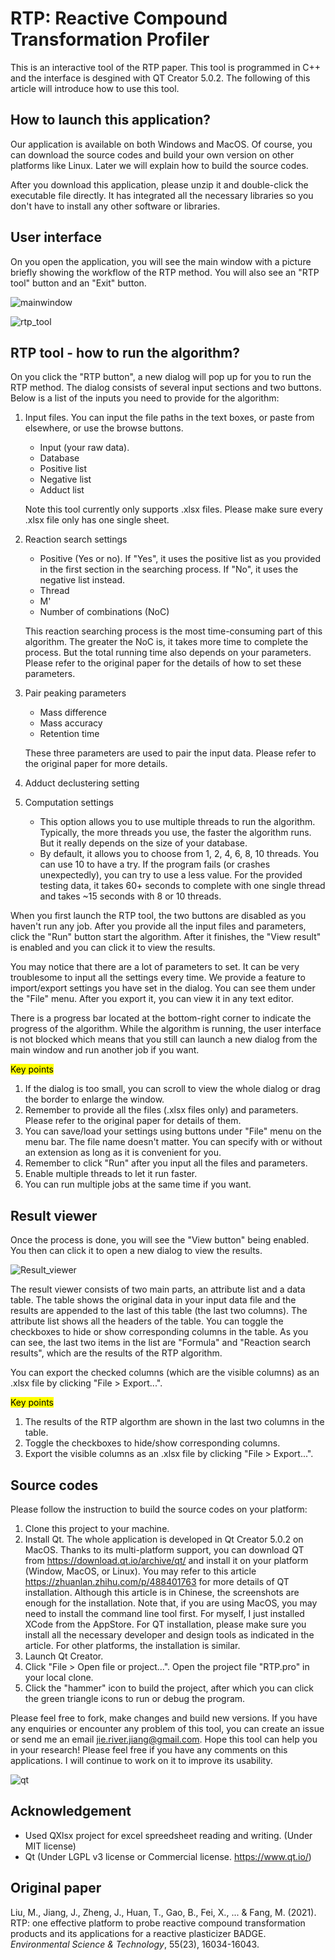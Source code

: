# **RTP**: Reactive Compound Transformation Profiler
This is an interactive tool of the RTP paper. This tool is programmed in C++ and the interface is desgined with QT Creator 5.0.2. The following of this article will introduce how to use this tool.

## How to launch this application?
Our application is available on both Windows and MacOS. Of course, you can download the source codes and build your own version on other platforms like Linux. Later we will explain how to build the source codes.

After you download this application, please unzip it and double-click the executable file directly. It has integrated all the necessary libraries so you don't have to install any other software or libraries. 

## User interface
On you open the application, you will see the main window with a picture briefly showing the workflow of the RTP method. You will also see an "RTP tool" button and an "Exit" button. 

![mainwindow](./Images/screenshots/mainwindow.png)

![rtp_tool](./Images/screenshots/rtp_tool.png)


## RTP tool - how to run the algorithm?
On you click the "RTP button", a new dialog will pop up for you to run the RTP method. The dialog consists of several input sections and two buttons. Below is a list of the inputs you need to provide for the algorithm:

1. Input files. You can input the file paths in the text boxes, or paste from elsewhere, or use the browse buttons.
   - Input (your raw data).
   - Database
   - Positive list
   - Negative list
   - Adduct list

    Note this tool currently only supports .xlsx files. Please make sure every .xlsx file only has one single sheet.
2. Reaction search settings
   - Positive (Yes or no). If "Yes", it uses the positive list as you provided in the first section in the searching process. If "No", it uses the negative list instead.
   - Thread
   - M'
   - Number of combinations (NoC)
  
    This reaction searching process is the most time-consuming part of this algorithm. The greater the NoC is, it takes more time to complete the process. But the total running time also depends on your parameters. Please refer to the original paper for the details of how to set these parameters.

3. Pair peaking parameters
   - Mass difference
   - Mass accuracy
   - Retention time
  
    These three parameters are used to pair the input data. Please refer to the original paper for more details.

4. Adduct declustering setting
5. Computation settings
   - This option allows you to use multiple threads to run the algorithm. Typically, the more threads you use, the faster the algorithm runs. But it really depends on the size of your database. 
   - By default, it allows you to choose from 1, 2, 4, 6, 8, 10 threads. You can use 10 to have a try. If the program fails (or crashes unexpectedly), you can try to use a less value. For the provided testing data, it takes 60+ seconds to complete with one single thread and takes ~15 seconds with 8 or 10 threads.  

When you first launch the RTP tool, the two buttons are disabled as you haven't run any job. After you provide all the input files and parameters, click the "Run" button start the algorithm. After it finishes, the "View result" is enabled and you can click it to view the results.

You may notice that there are a lot of parameters to set. It can be very troublesome to input all the settings every time. We provide a feature to import/export settings you have set in the dialog. You can see them under the "File" menu. After you export it, you can view it in any text editor.

There is a progress bar located at the bottom-right corner to indicate the progress of the algorithm. While the algorithm is running, the user interface is not blocked which means that you still can launch a new dialog from the main window and run another job if you want. 

<mark>Key points</mark>
1. If the dialog is too small, you can scroll to view the whole dialog or drag the border to enlarge the window.
2. Remember to provide all the files (.xlsx files only) and parameters. Please refer to the original paper for details of them.
3. You can save/load your settings using buttons under "File" menu on the menu bar. The file name doesn't matter. You can specify with or without an extension as long as it is convenient for you.
4. Remember to click "Run" after you input all the files and parameters.
5. Enable multiple threads to let it run faster. 
6. You can run multiple jobs at the same time if you want. 

## Result viewer

Once the process is done, you will see the "View button" being enabled. You then can click it to open a new dialog to view the results. 

![Result_viewer](./Images/screenshots/result_viewer.png)

The result viewer consists of two main parts, an attribute list and a data table. The table shows the original data in your input data file and the results are appended to the last of this table (the last two columns). The attribute list shows all the headers of the table. You can toggle the checkboxes to hide or show corresponding columns in the table. As you can see, the last two items in the list are "Formula" and "Reaction search results", which are the results of the RTP algorithm.

You can export the checked columns (which are the visible columns) as an .xlsx file by clicking "File > Export...". 

<mark>Key points</mark>
1. The results of the RTP algorthm are shown in the last two columns in the table.
2. Toggle the checkboxes to hide/show corresponding columns.
3. Export the visible columns as an .xlsx file by clicking "File > Export...".

## Source codes
Please follow the instruction to build the source codes on your platform:
1. Clone this project to your machine.
2. Install Qt. The whole application is developed in Qt Creator 5.0.2 on MacOS. Thanks to its multi-platform support, you can download QT from https://download.qt.io/archive/qt/ and install it on your platform (Window, MacOS, or Linux). You may refer to this article https://zhuanlan.zhihu.com/p/488401763 for more details of QT installation. Although this article is in Chinese, the screenshots are enough for the installation. Note that, if you are using MacOS, you may need to install the command line tool first. For myself, I just installed XCode from the AppStore. For QT installation, please make sure you install all the necessary developer and design tools as indicated in the article. For other platforms, the installation is similar.
3. Launch Qt Creator.
4. Click "File > Open file or project...". Open the project file "RTP.pro" in your local clone.
5. Click the "hammer" icon to build the project, after which you can click the green triangle icons to run or debug the program.

Please feel free to fork, make changes and build new versions. If you have any enquiries or encounter any problem of this tool, you can create an issue or send me an email jie.river.jiang@gmail.com. Hope this tool can help you in your research! Please feel free if you have any comments on this applications. I will continue to work on it to improve its usability.

![qt](./Images/screenshots/qt.png)


## Acknowledgement
- Used QXlsx project for excel spreedsheet reading and writing. (Under MIT license)
- Qt (Under LGPL v3 license or Commercial license. https://www.qt.io/)

## Original paper

Liu, M., Jiang, J., Zheng, J., Huan, T., Gao, B., Fei, X., ... & Fang, M. (2021). RTP: one effective platform to probe reactive compound transformation products and its applications for a reactive plasticizer BADGE. *Environmental Science & Technology*, 55(23), 16034-16043.